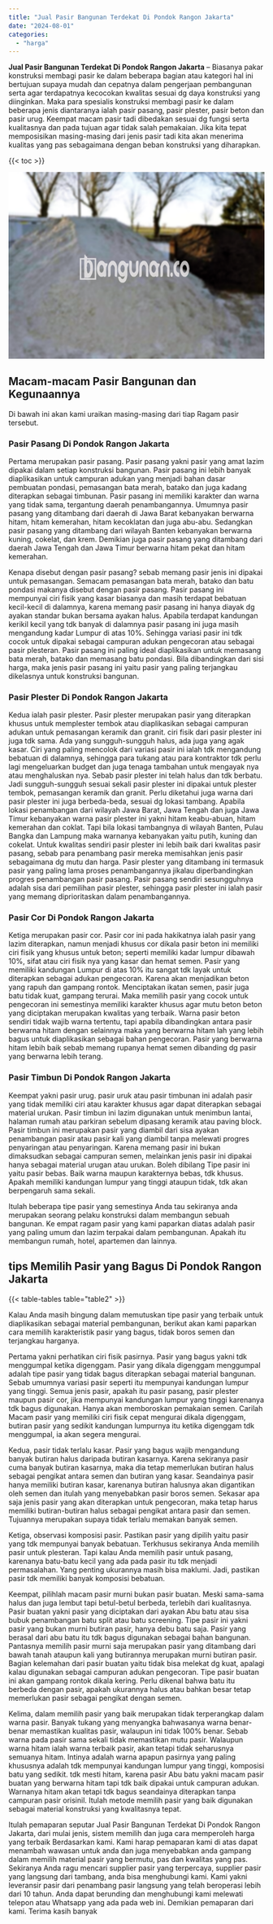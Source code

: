 ```yaml
---
title: "Jual Pasir Bangunan Terdekat Di Pondok Rangon Jakarta"
date: "2024-08-01"
categories: 
  - "harga"
---
```


**Jual Pasir Bangunan Terdekat Di Pondok Rangon Jakarta** – Biasanya pakar konstruksi membagi pasir ke dalam beberapa bagian atau kategori hal ini bertujuan supaya mudah dan cepatnya dalam pengerjaan pembangunan serta agar terdapatnya kecocokan kwalitas sesuai dg daya konstruksi yang diinginkan. Maka para spesialis konstruksi membagi pasir ke dalam beberapa jenis diantaranya ialah pasir pasang, pasir plester, pasir beton dan pasir urug. Keempat macam pasir tadi dibedakan sesuai dg fungsi serta kualitasnya dan pada tujuan agar tidak salah pemakaian. Jika kita tepat memposisikan masing-masing dari jenis pasir tadi kita akan menerima kualitas yang pas sebagaimana dengan beban konstruksi yang diharapkan.

{{< toc >}}

![Jual Pasir Bangunan Terdekat Di Pondok Rangon Jakarta](/images/jual-pasir-bangunan-01.png)

## Macam-macam Pasir Bangunan dan Kegunaannya

Di bawah ini akan kami uraikan masing-masing dari tiap Ragam pasir tersebut.

### Pasir Pasang Di Pondok Rangon Jakarta

Pertama merupakan pasir pasang. Pasir pasang yakni pasir yang amat lazim dipakai dalam setiap konstruksi bangunan. Pasir pasang ini lebih banyak diaplikasikan untuk campuran adukan yang menjadi bahan dasar pembuatan pondasi, pemasangan bata merah, batako dan juga kadang diterapkan sebagai timbunan. Pasir pasang ini memiliki karakter dan warna yang tidak sama, tergantung daerah penambangannya. Umumnya pasir pasang yang ditambang dari daerah di Jawa Barat kebanyakan berwarna hitam, hitam kemerahan, hitam kecoklatan dan juga abu-abu. Sedangkan pasir pasang yang ditambang dari wilayah Banten kebanyakan berwarna kuning, cokelat, dan krem. Demikian juga pasir pasang yang ditambang dari daerah Jawa Tengah dan Jawa Timur berwarna hitam pekat dan hitam kemerahan.

Kenapa disebut dengan pasir pasang? sebab memang pasir jenis ini dipakai untuk pemasangan. Semacam pemasangan bata merah, batako dan batu pondasi makanya disebut dengan pasir pasang. Pasir pasang ini mempunyai ciri fisik yang kasar biasanya dan masih terdapat bebatuan kecil-kecil di dalamnya, karena memang pasir pasang ini hanya diayak dg ayakan standar bukan bersama ayakan halus. Apabila terdapat kandungan kerikil kecil yang tdk banyak di dalamnya pasir pasang ini juga masih mengandung kadar Lumpur di atas 10%. Sehingga variasi pasir ini tdk cocok untuk dipakai sebagai campuran adukan pengecoran atau sebagai pasir plesteran. Pasir pasang ini paling ideal diaplikasikan untuk memasang bata merah, batako dan memasang batu pondasi. Bila dibandingkan dari sisi harga, maka jenis pasir pasang ini yaitu pasir yang paling terjangkau dikelasnya untuk konstruksi bangunan.

### Pasir Plester Di Pondok Rangon Jakarta

Kedua ialah pasir plester. Pasir plester merupakan pasir yang diterapkan khusus untuk memplester tembok atau diaplikasikan sebagai campuran adukan untuk pemasangan keramik dan granit. ciri fisik dari pasir plester ini juga tdk sama. Ada yang sungguh-sungguh halus, ada juga yang agak kasar. Ciri yang paling mencolok dari variasi pasir ini ialah tdk mengandung bebatuan di dalamnya, sehingga para tukang atau para kontraktor tdk perlu lagi mengeluarkan budget dan juga tenaga tambahan untuk mengayak nya atau menghaluskan nya. Sebab pasir plester ini telah halus dan tdk berbatu. Jadi sungguh-sungguh sesuai sekali pasir plester ini dipakai untuk plester tembok, pemasangan keramik dan granit. Perlu diketahui juga warna dari pasir plester ini juga berbeda-beda, sesuai dg lokasi tambang. Apabila lokasi penambangan dari wilayah Jawa Barat, Jawa Tengah dan juga Jawa Timur kebanyakan warna pasir plester ini yakni hitam keabu-abuan, hitam kemerahan dan coklat. Tapi bila lokasi tambangnya di wilayah Banten, Pulau Bangka dan Lampung maka warnanya kebanyakan yaitu putih, kuning dan cokelat. Untuk kwalitas sendiri pasir plester ini lebih baik dari kwalitas pasir pasang, sebab para penambang pasir mereka memisahkan jenis pasir sebagaimana dg mutu dan harga. Pasir plester yang ditambang ini termasuk pasir yang paling lama proses penambangannya jikalau diperbandingkan progres penambangan pasir pasang. Pasir pasang sendiri sesungguhnya adalah sisa dari pemilihan pasir plester, sehingga pasir plester ini ialah pasir yang memang diprioritaskan dalam penambangannya.

### Pasir Cor Di Pondok Rangon Jakarta

Ketiga merupakan pasir cor. Pasir cor ini pada hakikatnya ialah pasir yang lazim diterapkan, namun menjadi khusus cor dikala pasir beton ini memiliki ciri fisik yang khusus untuk beton; seperti memiliki kadar lumpur dibawah 10%, sifat atau ciri fisik nya yang kasar dan hemat semen. Pasir yang memiliki kandungan Lumpur di atas 10% itu sangat tdk layak untuk diterapkan sebagai adukan pengecoran. Karena akan menjadikan beton yang rapuh dan gampang rontok. Menciptakan ikatan semen, pasir juga batu tidak kuat, gampang terurai. Maka memilih pasir yang cocok untuk pengecoran ini semestinya memiliki karakter khusus agar mutu beton beton yang diciptakan merupakan kwalitas yang terbaik. Warna pasir beton sendiri tidak wajib warna tertentu, tapi apabila dibandingkan antara pasir berwarna hitam dengan selainnya maka yang berwarna hitam lah yang lebih bagus untuk diaplikasikan sebagai bahan pengecoran. Pasir yang berwarna hitam lebih baik sebab memang rupanya hemat semen dibanding dg pasir yang berwarna lebih terang.

### Pasir Timbun Di Pondok Rangon Jakarta

Keempat yakni pasir urug. pasir uruk atau pasir timbunan ini adalah pasir yang tidak memiliki ciri atau karakter khusus agar dapat diterapkan sebagai material urukan. Pasir timbun ini lazim digunakan untuk menimbun lantai, halaman rumah atau parkiran sebelum dipasang keramik atau paving block. Pasir timbun ini merupakan pasir yang diambil dari sisa ayakan penambangan pasir atau pasir kali yang diambil tanpa melewati progres penyaringan atau penyaringan. Karena memang pasir ini bukan dimaksudkan sebagai campuran semen, melainkan jenis pasir ini dipakai hanya sebagai material urugan atau urukan. Boleh dibilang Tipe pasir ini yaitu pasir bebas. Baik warna maupun karakternya bebas, tdk khusus. Apakah memiliki kandungan lumpur yang tinggi ataupun tidak, tdk akan berpengaruh sama sekali.

Itulah beberapa tipe pasir yang semestinya Anda tau sekiranya anda merupakan seorang pelaku konstruksi dalam membangun sebuah bangunan. Ke empat ragam pasir yang kami paparkan diatas adalah pasir yang paling umum dan lazim terpakai dalam pembangunan. Apakah itu membangun rumah, hotel, apartemen dan lainnya.

## tips Memilih Pasir yang Bagus Di Pondok Rangon Jakarta

{{< table-tables table="table2" >}}

Kalau Anda masih bingung dalam memutuskan tipe pasir yang terbaik untuk diaplikasikan sebagai material pembangunan, berikut akan kami paparkan cara memilih karakteristik pasir yang bagus, tidak boros semen dan terjangkau harganya.

Pertama yakni perhatikan ciri fisik pasirnya. Pasir yang bagus yakni tdk menggumpal ketika digenggam. Pasir yang dikala digenggam menggumpal adalah tipe pasir yang tidak bagus diterapkan sebagai material bangunan. Sebab umumnya variasi pasir seperti itu mempunyai kandungan lumpur yang tinggi. Semua jenis pasir, apakah itu pasir pasang, pasir plester maupun pasir cor, jika mempunyai kandungan lumpur yang tinggi karenanya tdk bagus digunakan. Hanya akan memboroskan pemakaian semen. Carilah Macam pasir yang memiliki ciri fisik cepat mengurai dikala digenggam, butiran pasir yang sedikit kandungan lumpurnya itu ketika digenggam tdk menggumpal, ia akan segera mengurai.

Kedua, pasir tidak terlalu kasar. Pasir yang bagus wajib mengandung banyak butiran halus daripada butiran kasarnya. Karena sekiranya pasir cuma banyak butiran kasarnya, maka dia tetap memerlukan butiran halus sebagai pengikat antara semen dan butiran yang kasar. Seandainya pasir hanya memiliki butiran kasar, karenanya butiran halusnya akan digantikan oleh semen dan itulah yang menyebabkan pasir boros semen. Sekasar apa saja jenis pasir yang akan diterapkan untuk pengecoran, maka tetap harus memiliki butiran-butiran halus sebagai pengikat antara pasir dan semen. Tujuannya merupakan supaya tidak terlalu memakan banyak semen.

Ketiga, observasi komposisi pasir. Pastikan pasir yang dipilih yaitu pasir yang tdk mempunyai banyak bebatuan. Terkhusus sekiranya Anda memilih pasir untuk plesteran. Tapi kalau Anda memilih pasir untuk pasang, karenanya batu-batu kecil yang ada pada pasir itu tdk menjadi permasalahan. Yang penting ukurannya masih bisa maklumi. Jadi, pastikan pasir tdk memiliki banyak komposisi bebatuan.

Keempat, pilihlah macam pasir murni bukan pasir buatan. Meski sama-sama halus dan juga lembut tapi betul-betul berbeda, terlebih dari kualitasnya. Pasir buatan yakni pasir yang diciptakan dari ayakan Abu batu atau sisa bubuk penambangan batu split atau batu screening. Tipe pasir ini yakni pasir yang bukan murni butiran pasir, hanya debu batu saja. Pasir yang berasal dari abu batu itu tdk bagus digunakan sebagai bahan bangunan. Pantasnya memilih pasir murni saja merupakan pasir yang ditambang dari bawah tanah ataupun kali yang butirannya merupakan murni butiran pasir. Bagian kelemahan dari pasir buatan yaitu tidak bisa melekat dg kuat, apalagi kalau digunakan sebagai campuran adukan pengecoran. Tipe pasir buatan ini akan gampang rontok dikala kering. Perlu dikenal bahwa batu itu berbeda dengan pasir, apakah ukurannya halus atau bahkan besar tetap memerlukan pasir sebagai pengikat dengan semen.

Kelima, dalam memilih pasir yang baik merupakan tidak terperangkap dalam warna pasir. Banyak tukang yang menyangka bahwasanya warna benar-benar memastikan kualitas pasir, walaupun ini tidak 100% benar. Sebab warna pada pasir sama sekali tidak memastikan mutu pasir. Walaupun warna hitam ialah warna terbaik pasir, akan tetapi tidak seharusnya semuanya hitam. Intinya adalah warna apapun pasirnya yang paling khususnya adalah tdk mempunyai kandungan lumpur yang tinggi, komposisi batu yang sedikit. tdk mesti hitam, karena pasir Abu batu yakni macam pasir buatan yang berwarna hitam tapi tdk baik dipakai untuk campuran adukan. Warnanya hitam akan tetapi tdk bagus seandainya diterapkan tanpa campuran pasir orisinil. Itulah metode memilih pasir yang baik digunakan sebagai material konstruksi yang kwalitasnya tepat.

Itulah pemaparan seputar Jual Pasir Bangunan Terdekat Di Pondok Rangon Jakarta, dari mulai jenis, sistem memilih dan juga cara memperoleh harga yang terbaik Berdasarkan kami. Kami harap pemaparan kami di atas dapat menambah wawasan untuk anda dan juga menyebabkan anda gampang dalam memilih material pasir yang bermutu, pas dan kwalitas yang pas. Sekiranya Anda ragu mencari supplier pasir yang terpercaya, supplier pasir yang langsung dari tambang, anda bisa menghubungi kami. Kami yakni leveransir pasir dari penambang pasir langsung yang telah beroperasi lebih dari 10 tahun. Anda dapat berunding dan menghubungi kami melewati telepon atau Whatsapp yang ada pada web ini. Demikian pemaparan dari kami. Terima kasih banyak
